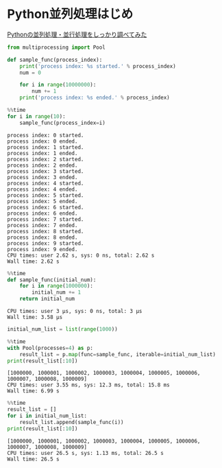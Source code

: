 # Python並列処理はじめ
[Pythonの並列処理・並行処理をしっかり調べてみた](https://qiita.com/simonritchie/items/1ce3914eb5444d2157ac#%E4%B8%A6%E5%88%97%E5%87%A6%E7%90%86)


```python
from multiprocessing import Pool
```


```python
def sample_func(process_index):
    print('process index: %s started.' % process_index)
    num = 0

    for i in range(10000000):
        num += 1
    print('process index: %s ended.' % process_index)
```


```python
%%time
for i in range(10):
    sample_func(process_index=i)
```

    process index: 0 started.
    process index: 0 ended.
    process index: 1 started.
    process index: 1 ended.
    process index: 2 started.
    process index: 2 ended.
    process index: 3 started.
    process index: 3 ended.
    process index: 4 started.
    process index: 4 ended.
    process index: 5 started.
    process index: 5 ended.
    process index: 6 started.
    process index: 6 ended.
    process index: 7 started.
    process index: 7 ended.
    process index: 8 started.
    process index: 8 ended.
    process index: 9 started.
    process index: 9 ended.
    CPU times: user 2.62 s, sys: 0 ns, total: 2.62 s
    Wall time: 2.62 s



```python
%%time
def sample_func(initial_num):
    for i in range(1000000):
        initial_num += 1
    return initial_num
```

    CPU times: user 3 µs, sys: 0 ns, total: 3 µs
    Wall time: 3.58 µs



```python
initial_num_list = list(range(1000))
```


```python
%%time
with Pool(processes=4) as p:
    result_list = p.map(func=sample_func, iterable=initial_num_list)
print(result_list[:10])
```

    [1000000, 1000001, 1000002, 1000003, 1000004, 1000005, 1000006, 1000007, 1000008, 1000009]
    CPU times: user 3.55 ms, sys: 12.3 ms, total: 15.8 ms
    Wall time: 6.99 s



```python
%%time
result_list = []
for i in initial_num_list:
    result_list.append(sample_func(i))
print(result_list[:10])
```

    [1000000, 1000001, 1000002, 1000003, 1000004, 1000005, 1000006, 1000007, 1000008, 1000009]
    CPU times: user 26.5 s, sys: 1.13 ms, total: 26.5 s
    Wall time: 26.5 s

